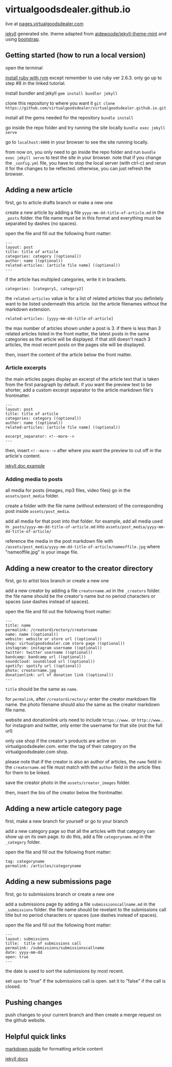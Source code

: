 # virtualgoodsdealer.github.io
live at [pages.virtualgoodsdealer.com](https://pages.virtualgoodsdealer.com/)

[jekyll](https://jekyllrb.com/docs/) generated site. theme adapted from [aidewoode/jekyll-theme-mint](https://github.com/aidewoode/jekyll-theme-mint) and using [bootstrap](https://getbootstrap.com/docs/4.5/getting-started/introduction/).

## Getting started (how to run a local version)
open the terminal

[install ruby with rvm](https://pragmaticstudio.com/blog/2010/9/23/install-rails-ruby-mac)
except remember to use ruby ver 2.6.3. only go up to step #8 in the linked tutorial.

install bundler and jekyll
`gem install bundler jekyll`

clone this repository to where you want it
`git clone https://github.com/virtualgoodsdealer/virtualgoodsdealer.github.io.git`

install all the gems needed for the repository
`bundle install`

go inside the repo folder and try running the site locally
`bundle exec jekyll serve`

go to `localhost:4000` in your browser to see the site running locally. 

from now on, you only need to go inside the repo folder and run `bundle exec jekyll serve` to test the site in your browser. note that if you change the `_config.yml` file, you have to stop the local server (with ctrl-c) and rerun it for the changes to be reflected. otherwise, you can just refresh the browser.

## Adding a new article
first, go to article drafts branch or make a new one

create a new article by adding a file `yyyy-mm-dd-title-of-article.md` in the `_posts` folder. the file name must be in this format and everything must be separated by dashes (no spaces).

open the file and fill out the following front matter:

```
---
layout: post
title: title of article
categories: category ((optional))
author: name ((optional))
related-articles: [article file name] ((optional))
---
```

if the article has multipled categories, write it in brackets.
```
categories: [category1, category2]
```

the `related-articles` value is for a list of related articles that you definitely want to be listed underneath this article. list the article filenames without the markdown extension.
```
related-articles: [yyyy-mm-dd-title-of-article]
```   
the max number of articles shown under a post is 3. if there is less than 3 related articles listed in the front matter, the latest posts in the same categories as the article will be displayed. if that still doesn't reach 3 articles, the most recent posts on the pages site will be displayed.

then, insert the content of the article below the front matter. 

### Article excerpts
the main articles pages display an excerpt of the article text that is taken from the first paragraph by default. if you want the preview text to be shorter, add a custom excerpt separator to the article markdown file's frontmatter.
```
---
layout: post
title: title of article
categories: category ((optional))
author: name ((optional))
related-articles: [article file name] ((optional))

excerpt_separator: <!--more-->
---
```
then, insert `<!--more-->` after where you want the preview to cut off in the article's content.

[jekyll doc example](https://jekyllrb.com/docs/posts/#post-excerpts)

### Adding media to posts
all media for posts (images, mp3 files, video files) go in the `assets/post_media` folder.

create a folder with the file name (without extension) of the corresponding post inside `assets/post_media`.

add all media for that post into that folder. for example, add all media used in `_posts/yyyy-mm-dd-title-of-article.md` into `assets/post_media/yyyy-mm-dd-title-of-article/`

reference the media in the post markdown file with `/assets/post_media/yyyy-mm-dd-title-of-article/nameoffile.jpg` where "nameoffile.jpg" is your image file.

## Adding a new creator to the creator directory
first, go to artist bios branch or create a new one

add a new creator by adding a file `creatorname.md` in the `_creators` folder. the file name should be the creator's name but no period characters or spaces (use dashes instead of spaces).

open the file and fill out the following front matter:
```
---
title: name
permalink: /creatordirectory/creatorname
name: name ((optional))
website: website or store url ((optional))
shop: virtualgoodsdealer.com store page ((optional))
instagram: instagram username ((optional))
twitter: twitter username ((optional))
bandcamp: bandcamp url ((optional))
soundcloud: soundcloud url ((optional))
spotify: spotify url ((optional))
photo: creatorname.jpg
donationlink: url of donation link ((optional))
---
```

`title` should be the same as `name`.

for `permalink`, after `/creatordirectory/` enter the creator markdown file name.
the photo filename should also the same as the creator markdown file name.

website and donationlink urls need to include `https://www.` or `http://www.`.
for instagram and twitter, only enter the username for that site (not the full url)

only use shop if the creator's products are active on virtualgoodsdealer.com. enter the tag of their category on the virtualgoodsdealer.com shop.

please note that if the creator is also an author of articles, the `name` field in the `creatorname.md` file must match with the `author` field in the article files for them to be linked.

save the creator photo in the `assets/creator_images` folder.

then, insert the bio of the creator below the frontmatter.

## Adding a new article category page
first, make a new branch for yourself or go to your branch

add a new category page so that all the articles with that category can show up on its own page. to do this, add a file `categoryname.md` in the `_category` folder.

open the file and fill out the following front matter:
```
tag: categoryname
permalink: /articles/categoryname
```

## Adding a new submissions page
first, go to submissions branch or create a new one

add a submissions page by adding a file `submissionscallname.md` in the `_submissions` folder. the file name should be revelant to the submissions call title but no period characters or spaces (use dashes instead of spaces).

open the file and fill out the following front matter:
```
---
layout: submissions
title:  title of submissions call
permalink: /submissions/submissionscallname
date: yyyy-mm-dd
open: true
---
```

the date is used to sort the submissions by most recent.

set `open` to "true" if the submissions call is open. set it to "false" if the call is closed.

## Pushing changes
push changes to your current branch and then create a merge request on the github website.

## Helpful quick links
[markdown guide](https://github.com/adam-p/markdown-here/wiki/Markdown-Cheatsheet) for formatting article content

[jekyll docs](https://jekyllrb.com/docs/)

